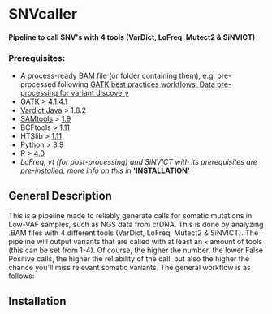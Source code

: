 # SNVcaller
#### **Pipeline to call SNV's with 4 tools (VarDict, LoFreq, Mutect2 &amp; SiNVICT)**

### Prerequisites:
 * A process-ready BAM file (or folder containing them), e.g. pre-processed following [GATK best practices workflows; Data pre-processing for variant discovery](https://gatk.broadinstitute.org/hc/en-us/articles/360035535912-Data-pre-processing-for-variant-discovery)
 * [GATK](https://gatk.broadinstitute.org/hc/en-us) > [4.1.4.1](https://github.com/broadinstitute/gatk/releases/tag/4.1.4.1)
 * [Vardict Java](https://bioconda.github.io/recipes/vardict-java/README.html) > 1.8.2
 * [SAMtools](http://www.htslib.org/) > [1.9](http://www.htslib.org/download/)
 * BCFtools > [1.11](http://www.htslib.org/download/)
 * HTSlib > [1.11](http://www.htslib.org/download/)
 * Python > [3.9](https://www.python.org/downloads/release/python-390/)
 * R > [4.0](https://cran.r-project.org/bin/windows/base/)
 * *LoFreq, vt (for post-processing) and SiNVICT with its prerequisites are pre-installed, more info on this in* [__'INSTALLATION'__](https://github.com/nickveltmaat/SNVcaller/blob/main/README.md#installation)

## General Description
This is a pipeline made to reliably generate calls for somatic mutations in Low-VAF samples, such as NGS data from cfDNA. This is done by analyzing .BAM files with 4 different tools (VarDict, LoFreq, Mutect2 & SiNVICT). The pipeline will output variants that are called with at least an `x` amount of tools (this can be set from 1-4). Of course, the higher the number, the lower False Positive calls, the higher the reliability of the call, but also the higher the chance you'll miss relevant somatic variants. The general workflow is as follows: 


## Installation
